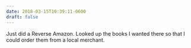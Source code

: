 ```yaml
---
date: 2018-03-15T10:39:11-0600
draft: false
---
```




Just did a Reverse Amazon. Looked up the books I wanted there so that I could order them from a local merchant.



